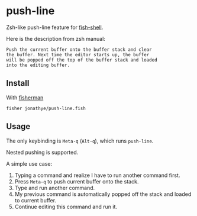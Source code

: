 # push-line

Zsh-like push-line feature for [fish-shell].

Here is the description from zsh manual:

```
Push the current buffer onto the buffer stack and clear
the buffer. Next time the editor starts up, the buffer
will be popped off the top of the buffer stack and loaded
into the editing buffer.
```

## Install

With [fisherman]

```
fisher jonathye/push-line.fish
```

## Usage

The only keybinding is `Meta-q` (`Alt-q`), which runs `push-line`.

Nested pushing is supported.

A simple use case:

1. Typing a command and realize I have to run another command first.
2. Press `Meta-q` to push current buffer onto the stack.
3. Type and run another command.
4. My previous command is automatically popped off the stack and loaded to current buffer.
5. Continue editing this command and run it.

[fish-shell]: https://github.com/fish-shell/fish-shell
[fisherman]: https://github.com/fisherman/fisherman
